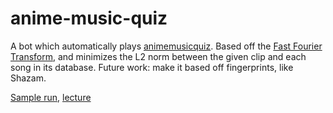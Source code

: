 # anime-music-quiz

A bot which automatically plays [animemusicquiz](https://animemusicquiz.com/).
Based off the [Fast Fourier Transform](https://gist.github.com/stephen-huan/aa609965c86d750736398c28b025f9be#fast-fourier-transform),
and minimizes the L2 norm between the given clip and each song in its database.
Future work: make it based off fingerprints, like Shazam.

[Sample run](https://www.youtube.com/watch?v=7fUicc_lIGA),
[lecture](https://activities.tjhsst.edu/sct/lectures/2021/2020_10_23_FFT_handout.pdf#page=48)

